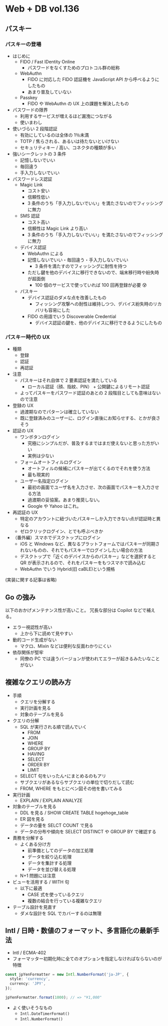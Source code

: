 # Web + DB vol.136

## パスキー

### パスキーの登場

- はじめに
  - FIDO / Fast IDentity Online
    - パスワードをなくすためのプロトコル群の総称
  - WebAuthn
    - FIDO に対応した FIDO 認証機を JavaScript API から呼べるようにしたもの
    - あまり普及していない
  - Passkey
    - FIDO や WebAuthn の UX 上の課題を解決したもの
- パスワードの限界
  - 利用するサービスが増えるほど漏洩につながる
  - 使いまわし
- 使いづらい 2 段階認証
  - 有効にしているのは全体の 1％未満
  - TOTP / 焦らされる、あるいは待たないといけない
  - セキュリティキー / 高い、コネクタの種類が多い
- 強いシークレットの 3 条件
  - 記憶しないでいい
  - 毎回違う
  - 手入力しないでいい
- パスワードレス認証
  - Magic Link
    - コスト安い
    - 信頼性低い
    - 3 条件のうち「手入力しないでいい」を満たさないのでフィッシングに無力
  - SMS 認証
    - コスト高い
    - 信頼性は Magic Link より高い
    - 3 条件のうち「手入力しないでいい」を満たさないのでフィッシングに無力
  - デバイス認証
    - WebAuthn による
    - 記憶しないでいい・毎回違う・手入力しないでいい
      - 3 条件を満たすのでフィッシングに耐性を持つ
    - ただし鍵を他のデバイスに移行できないので、端末移行時や紛失時が超面倒
      - 100 個のサービスで使っていれば 100 回再登録が必要 😰
  - パスキー
    - デバイス認証のダメな点を改善したもの
      - フィッシング攻撃への耐性は維持しつつ、デバイス紛失時のリカバリも容易にした
    - FIDO の用語でいう Discoverable Credential
      - デバイス認証の鍵を、他のデバイスに移行できるようにしたもの

### パスキー時代の UX

- 種類
  - 登録
  - 認証
  - 再認証
- 注意
  - パスキーはそれ自体で 2 要素認証を満たしている
    - ローカル認証（顔、指紋、PIN） + 公開鍵によるリモート認証
  - よってパスキーをパスワード認証のあとの 2 段階目としても意味はないので注意
- 登録の UX
  - 過渡期なのでパターンは確立していない
  - 既に登録済みのユーザーに、ログイン直後にお知らせする、とかが良さそう
- 認証の UX
  - ワンボタンログイン
    - 究極にシンプルだが、普及するまではまだ使えないと思った方がいい
    - 実例は少ない
  - フォームオートフィルログイン
    - オートフィルの候補にパスキーが出てくるのでそれを使う方法
    - 最も現実的
  - ユーザー名指定ログイン
    - 最初の画面でユーザ名を入力させ、次の画面でパスキーを入力させる方法
    - 過渡期の妥協案。あまり推奨しない。
    - Google や Yahoo はこれ。
- 再認証の UX
  - 特定のアカウントに紐づいたパスキーしか入力できない点が認証時と異なる
  - ゼロクリックログイン、とでも呼ぶべきか
- （番外編）スマホでデスクトップにログイン
  - iOS と Windows など、異なるプラットフォームではパスキーが同期されないものの、それでもパスキーでログインしたい場合の方法
  - デスクトップで「近くのデバイスからのパスキー」などを選択すると QR が表示されるので、それをパスキーをもつスマホで読み込む
  - WebAuthn でいう Hybrid(旧 caBLE)という規格

(実装に関する記事は省略)

## Go の強み

以下のおかげメンテナンス性が高いこと。
冗長な部分は Copilot などで補える。

- エラー視認性が高い
  - 上から下に読めて見やすい
- 動的コード生成がない
  - マクロ、Mixin などは便利な反面わかりにくい
- 依存関係が堅牢
  - 同僚の PC では違うバージョンが使われてエラーが起きるみたいなことがない

## 複雑なクエリの読み方

- 手順
  - クエリを分解する
  - 実行計画を見る
  - 対象のテーブルを見る
- クエリの分解
  - SQL が実行される順で読んでいく
    - FROM
    - JOIN
    - WHERE
    - GROUP BY
    - HAVING
    - SELECT
    - ORDER BY
    - LIMIT
  - SELECT 句をいったん`*`にまとめるのもアリ
  - サブクエリがあるならサブクエリの単位で切りだして読む
  - FROM, WHERE をもとにベン図その他を書いてみる
- 実行計画
  - EXPLAIN / EXPLAIN ANALYZE
- 対象のテーブルを見る
  - DDL を見る / SHOW CREATE TABLE hogehoge_table
  - ER 図を見る
  - データの量を SELCT COUNT で見る
  - データの分布や傾向を SELECT DISTINCT や GROUP BY で確認する
- 責務を分解する
  - よくある分け方
    - 前準備としてのデータの加工処理
    - データを絞り込む処理
    - データを集計する処理
    - データを並び替える処理
  - N+1 問題には注意
- ビューを活用する / WITH 句
  - 以下に最適
    - CASE 式を使っているクエリ
    - 複数の結合を行っている複雑なクエリ
- テーブル設計を見直す
  - ダメな設計を SQL でカバーするのは無理

## Intl / 日時・数値のフォーマット、多言語化の最新手法

- Intl / ECMA-402
- フォーマッター初期化時に全てのオプションを指定しなければならないのが特徴

```ts
const jpYenFormatter = new Intl.NumberFormat('ja-JP', {
  style: 'currency',
  currency: 'JPY',
});

jpYenFormatter.format(1000); // => "¥1,000"
```

- よく使いそうなもの
  - `Intl.DateTimerFormat()`
  - `Intl.NumberFormat()`
